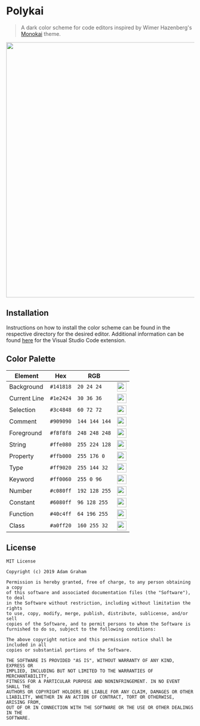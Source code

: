 # Polykai

> A dark color scheme for code editors inspired by Wimer Hazenberg's [Monokai](https://github.com/monokai) theme.

<img src="https://github.com/adamgraham/polykai/blob/master/images/screenshot.png" width="900" height="684">

## Installation

Instructions on how to install the color scheme can be found in the respective directory for the desired editor. Additional information can be found [here](https://github.com/adamgraham/polykai-vscode) for the Visual Studio Code extension.

## Color Palette

| Element                | Hex       | RGB           |  |
|------------------------|-----------|---------------|-------|
| Background             | `#141818` | `20 24 24`    | <img src="https://github.com/adamgraham/polykai/blob/master/images/%23141818.png" width="25" height="25"> |
| Current Line           | `#1e2424` | `30 36 36`    | <img src="https://github.com/adamgraham/polykai/blob/master/images/%231e2424.png" width="25" height="25"> 
| Selection              | `#3c4848` | `60 72 72`    | <img src="https://github.com/adamgraham/polykai/blob/master/images/%233c4848.png" width="25" height="25"> 
| Comment                | `#909090` | `144 144 144` | <img src="https://github.com/adamgraham/polykai/blob/master/images/%23909090.png" width="25" height="25"> 
| Foreground             | `#f8f8f8` | `248 248 248` | <img src="https://github.com/adamgraham/polykai/blob/master/images/%23f8f8f8.png" width="25" height="25"> 
| String                 | `#ffe080` | `255 224 128` | <img src="https://github.com/adamgraham/polykai/blob/master/images/%23ffe080.png" width="25" height="25"> 
| Property               | `#ffb000` | `255 176 0`   | <img src="https://github.com/adamgraham/polykai/blob/master/images/%23ffb000.png" width="25" height="25"> 
| Type                   | `#ff9020` | `255 144 32`  | <img src="https://github.com/adamgraham/polykai/blob/master/images/%23ff9020.png" width="25" height="25"> 
| Keyword                | `#ff0060` | `255 0 96`    | <img src="https://github.com/adamgraham/polykai/blob/master/images/%23ff0060.png" width="25" height="25"> 
| Number                 | `#c080ff` | `192 128 255` | <img src="https://github.com/adamgraham/polykai/blob/master/images/%23c080ff.png" width="25" height="25"> 
| Constant               | `#6080ff` | `96 128 255`  | <img src="https://github.com/adamgraham/polykai/blob/master/images/%236080ff.png" width="25" height="25"> 
| Function               | `#40c4ff` | `64 196 255`  | <img src="https://github.com/adamgraham/polykai/blob/master/images/%2340c4ff.png" width="25" height="25"> 
| Class                  | `#a0ff20` | `160 255 32`  | <img src="https://github.com/adamgraham/polykai/blob/master/images/%23a0ff20.png" width="25" height="25"> 

## License
```
MIT License

Copyright (c) 2019 Adam Graham

Permission is hereby granted, free of charge, to any person obtaining a copy
of this software and associated documentation files (the "Software"), to deal
in the Software without restriction, including without limitation the rights
to use, copy, modify, merge, publish, distribute, sublicense, and/or sell
copies of the Software, and to permit persons to whom the Software is
furnished to do so, subject to the following conditions:

The above copyright notice and this permission notice shall be included in all
copies or substantial portions of the Software.

THE SOFTWARE IS PROVIDED "AS IS", WITHOUT WARRANTY OF ANY KIND, EXPRESS OR
IMPLIED, INCLUDING BUT NOT LIMITED TO THE WARRANTIES OF MERCHANTABILITY,
FITNESS FOR A PARTICULAR PURPOSE AND NONINFRINGEMENT. IN NO EVENT SHALL THE
AUTHORS OR COPYRIGHT HOLDERS BE LIABLE FOR ANY CLAIM, DAMAGES OR OTHER
LIABILITY, WHETHER IN AN ACTION OF CONTRACT, TORT OR OTHERWISE, ARISING FROM,
OUT OF OR IN CONNECTION WITH THE SOFTWARE OR THE USE OR OTHER DEALINGS IN THE
SOFTWARE.
```
